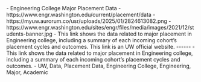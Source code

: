 <Start Card>
- Engineering College Major Placement Data
- https://www.engr.washington.edu/current/placement/data
- https://myuw.aurorum.co/usr/uploads/2025/01/2824613082.png
- https://www.engr.washington.edu/sites/engr/files/media/images/2021/12/students-banner.jpg
- This link shows the data related to major placement in Engineering college, including a summary of each incoming cohort’s placement cycles and outcomes. This link is an UW official website.
<End Card>
------
<Start Metadata>
- This link shows the data related to major placement in Engineering college, including a summary of each incoming cohort’s placement cycles and outcomes.
- UW, Data, Placement Data, Engineering College, Engineering, Major, Academic
<End Metadata>

